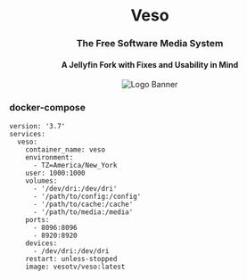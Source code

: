<h1 align="center">Veso</h1>
<h3 align="center">The Free Software Media System</h3>
<h4 align="center">A Jellyfin Fork with Fixes and Usability in Mind</h4>

<p align="center">
<img alt="Logo Banner" src="https://user-images.githubusercontent.com/1161544/173489550-b48543f5-9aa4-43b8-a604-c1ec4ef248ff.svg?sanitize=true"/>
</p>

### docker-compose

```
version: '3.7'
services:
  veso:
    container_name: veso
    environment:
      - TZ=America/New_York
    user: 1000:1000
    volumes:
      - '/dev/dri:/dev/dri'
      - '/path/to/config:/config'
      - '/path/to/cache:/cache'
      - '/path/to/media:/media'
    ports:
      - 8096:8096
      - 8920:8920
    devices:
      - /dev/dri:/dev/dri
    restart: unless-stopped
    image: vesotv/veso:latest
